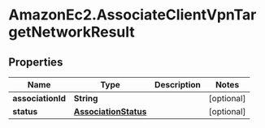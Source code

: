 # AmazonEc2.AssociateClientVpnTargetNetworkResult

## Properties

Name | Type | Description | Notes
------------ | ------------- | ------------- | -------------
**associationId** | **String** |  | [optional] 
**status** | [**AssociationStatus**](AssociationStatus.md) |  | [optional] 


